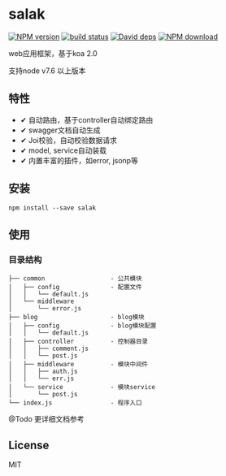# salak

[![NPM version][npm-image]][npm-url]
[![build status][travis-image]][travis-url]
[![David deps][david-image]][david-url]
[![NPM download][download-image]][download-url]

[npm-image]: https://img.shields.io/npm/v/salak.svg?style=flat-square
[npm-url]: https://npmjs.org/package/salak
[travis-image]: https://img.shields.io/travis/SalakJS/salak.svg?style=flat-square
[travis-url]: https://travis-ci.org/SalakJS/salak
[david-image]: https://img.shields.io/david/SalakJS/salak.svg?style=flat-square
[david-url]: https://david-dm.org/SalakJS/salak
[download-image]: https://img.shields.io/npm/dm/salak.svg?style=flat-square
[download-url]: https://npmjs.org/package/salak

web应用框架，基于koa 2.0

支持node v7.6 以上版本

## 特性

- ✔︎ 自动路由，基于controller自动绑定路由
- ✔︎ swagger文档自动生成
- ✔︎ Joi校验，自动校验数据请求
- ✔︎ model, service自动装载
- ✔︎ 内置丰富的插件，如error, jsonp等

## 安装

```
npm install --save salak
```

## 使用

### 目录结构

```
├── common                  - 公共模块
│   ├── config              - 配置文件
│   │   └── default.js
│   └── middleware
│       └── error.js
├── blog                    - blog模块
│   ├── config              - blog模块配置
│   │   └── default.js
│   ├── controller          - 控制器目录
│   │   ├── comment.js
│   │   └── post.js
│   ├── middleware          - 模块中间件
│   │   ├── auth.js
│   │   └── err.js
│   └── service             - 模块service
│       └── post.js
└── index.js                - 程序入口
```

@Todo 更详细文档参考

## License

MIT
